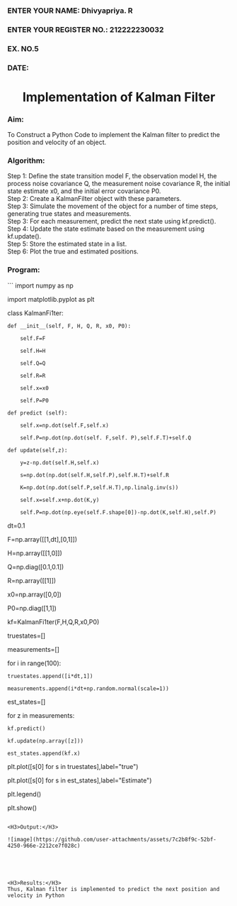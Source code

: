 <H3>ENTER YOUR NAME: Dhivyapriya. R</H3>
<H3>ENTER YOUR REGISTER NO.: 212222230032</H3>
<H3>EX. NO.5</H3>
<H3>DATE:</H3>
<H1 ALIGN =CENTER> Implementation of Kalman Filter</H1>
<H3>Aim:</H3> To Construct a Python Code to implement the Kalman filter to predict the position and velocity of an object.
<H3>Algorithm:</H3>
Step 1: Define the state transition model F, the observation model H, the process noise covariance Q, the measurement noise covariance R, the initial state estimate x0, and the initial error covariance P0.<BR>
Step 2:  Create a KalmanFilter object with these parameters.<BR>
Step 3: Simulate the movement of the object for a number of time steps, generating true states and measurements. <BR>
Step 3: For each measurement, predict the next state using kf.predict().<BR>
Step 4: Update the state estimate based on the measurement using kf.update().<BR>
Step 5: Store the estimated state in a list.<BR>
Step 6: Plot the true and estimated positions.<BR>
<H3>Program:</H3>
```
import numpy as np

import matplotlib.pyplot as plt

class KalmanFi1ter:

    def __init__(self, F, H, Q, R, x0, P0):

        self.F=F
        
        self.H=H
        
        self.Q=Q
        
        self.R=R
        
        self.x=x0
        
        self.P=P0
   
    def predict (self):
    
        self.x=np.dot(self.F,self.x)
        
        self.P=np.dot(np.dot(self. F,self. P),self.F.T)+self.Q
   
    def update(self,z):
    
        y=z-np.dot(self.H,self.x)
        
        s=np.dot(np.dot(self.H,self.P),self.H.T)+self.R
        
        K=np.dot(np.dot(self.P,self.H.T),np.linalg.inv(s))
        
        self.x=self.x+np.dot(K,y)
        
        self.P=np.dot(np.eye(self.F.shape[0])-np.dot(K,self.H),self.P)

dt=0.1

F=np.array([[1,dt],[0,1]])

H=np.array([[1,0]])

Q=np.diag([0.1,0.1])

R=np.array([[1]])

x0=np.array([0,0])

P0=np.diag([1,1])

kf=KalmanFi1ter(F,H,Q,R,x0,P0)

truestates=[]

measurements=[]

for i in range(100):

    truestates.append([i*dt,1])
    
    measurements.append(i*dt+np.random.normal(scale=1))

est_states=[]

for z in measurements:

    kf.predict()
    
    kf.update(np.array([z]))
    
    est_states.append(kf.x)

plt.plot([s[0] for s in truestates],label="true")

plt.plot([s[0] for s in est_states],label="Estimate")

plt.legend()

plt.show()
```

<H3>Output:</H3>

![image](https://github.com/user-attachments/assets/7c2b8f9c-52bf-4250-966e-2212ce7f028c)





<H3>Results:</H3>
Thus, Kalman filter is implemented to predict the next position and   velocity in Python



